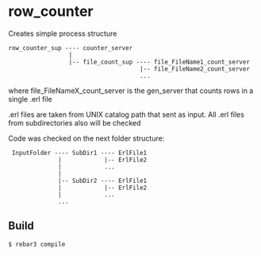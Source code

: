 row_counter
=====

Creates simple process structure 
                 
                 
    row_counter_sup ---- counter_server
                     |
                     |-- file_count_sup ---- file_FileName1_count_server
                                         |-- file_FileName2_count_server
                                         ...

where file_FileNameX_count_server is the gen_server that counts rows in a single .erl file

.erl files are taken from UNIX catalog path that sent as input. All .erl files from subdirectories also will be checked

Code was checked on the next folder structure:

     
     InputFolder ---- SubDir1 ---- ErlFile1
                  |            |-- ErlFile2
                  |            ...
                  |
                  |-- SubDir2 ---- ErlFile1
                  |            |-- ErlFile2
                  |            ...
                  ...


Build
-----

    $ rebar3 compile
